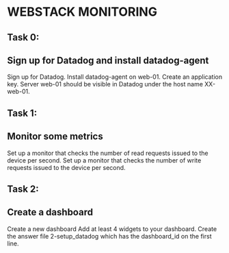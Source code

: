 # WEBSTACK MONITORING

## Task 0:
## Sign up for Datadog and install datadog-agent
Sign up for Datadog.
Install datadog-agent on web-01.
Create an application key.
Server web-01 should be visible in Datadog under the host name XX-web-01.

## Task 1:
## Monitor some metrics
Set up a monitor that checks the number of read requests issued to the device per second.
Set up a monitor that checks the number of write requests issued to the device per second.

## Task 2:
## Create a dashboard
Create a new dashboard
Add at least 4 widgets to your dashboard.
Create the answer file 2-setup_datadog which has the dashboard_id on the first line.
